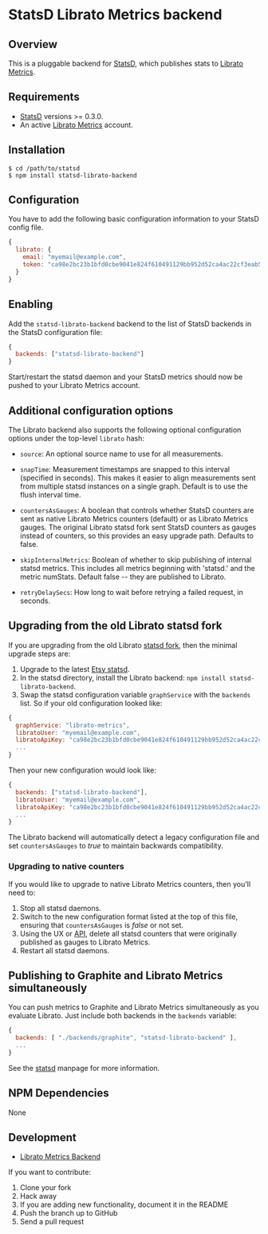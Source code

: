 # StatsD Librato Metrics backend

## Overview

This is a pluggable backend for [StatsD][statsd], which
publishes stats to [Librato Metrics](https://metrics.librato.com).

## Requirements

* [StatsD][statsd] versions >= 0.3.0.
* An active [Librato Metrics](https://metrics.librato.com/sign_up) account.

## Installation

    $ cd /path/to/statsd
    $ npm install statsd-librato-backend

## Configuration

You have to add the following basic configuration information to your
StatsD config file.

```js
{
  librato: {
    email: "myemail@example.com",
    token: "ca98e2bc23b1bfd0cbe9041e824f610491129bb952d52ca4ac22cf3eab5a1c32",
  }
}
```

## Enabling

Add the `statsd-librato-backend` backend to the list of StatsD
backends in the StatsD configuration file:

```js
{
  backends: ["statsd-librato-backend"]
}
```

Start/restart the statsd daemon and your StatsD metrics should now be
pushed to your Librato Metrics account.


## Additional configuration options

The Librato backend also supports the following optional configuration
options under the top-level `librato` hash:

* `source`: An optional source name to use for all measurements.

* `snapTime`: Measurement timestamps are snapped to this interval
              (specified in seconds). This makes it easier to align
              measurements sent from multiple statsd instances on a
              single graph. Default is to use the flush interval time.

* `countersAsGauges`: A boolean that controls whether StatsD counters
                      are sent as native Librato Metrics counters
                      (default) or as Librato Metrics gauges. The
                      original Librato statsd fork sent StatsD
                      counters as gauges instead of counters, so this
                      provides an easy upgrade path. Defaults to
                      false.

* `skipInternalMetrics`: Boolean of whether to skip publishing of
                         internal statsd metrics. This includes all
                         metrics beginning with 'statsd.' and the
                         metric numStats. Default false -- they are
                         published to Librato.

* `retryDelaySecs`: How long to wait before retrying a failed
                    request, in seconds.

## Upgrading from the old Librato statsd fork

If you are upgrading from the old Librato [statsd
fork](https://github.com/librato/statsd), then the minimal upgrade
steps are:

1. Upgrade to the latest [Etsy statsd][statsd].
2. In the statsd directory, install the Librato backend: `npm install
statsd-librato-backend`.
3. Swap the statsd configuration variable `graphService` with
the `backends` list. So if your old configuration looked like:

```js
{
  graphService: "librato-metrics",
  libratoUser: "myemail@example.com",
  libratoApiKey: "ca98e2bc23b1bfd0cbe9041e824f610491129bb952d52ca4ac22cf3eab5a1c32",
  ...
}
```

Then your new configuration would look like:


```js
{
  backends: ["statsd-librato-backend"],
  libratoUser: "myemail@example.com",
  libratoApiKey: "ca98e2bc23b1bfd0cbe9041e824f610491129bb952d52ca4ac22cf3eab5a1c32",
  ...
}
```

The Librato backend will automatically detect a legacy configuration
file and set `countersAsGauges` to *true* to maintain backwards
compatibility.

### Upgrading to native counters

If you would like to upgrade to native Librato Metrics counters, then
you'll need to:

1. Stop all statsd daemons.
2. Switch to the new configuration format listed at the top of this
file, ensuring that `countersAsGauges` is *false* or not set.
3. Using the UX or [API](http://dev.librato.com), delete all
statsd counters that were originally published as gauges to Librato Metrics.
4. Restart all statsd daemons.

## Publishing to Graphite and Librato Metrics simultaneously

You can push metrics to Graphite and Librato Metrics simultaneously as
you evaluate Librato. Just include both backends in the `backends`
variable:

```js
{
  backends: [ "./backends/graphite", "statsd-librato-backend" ],
  ...
}
```

See the [statsd][statsd] manpage for more information.

## NPM Dependencies

None

## Development

- [Librato Metrics Backend](https://github.com/librato/statsd-librato-backend)

If you want to contribute:

1. Clone your fork
2. Hack away
3. If you are adding new functionality, document it in the README
4. Push the branch up to GitHub
5. Send a pull request

[statsd]: https://github.com/etsy/statsd
